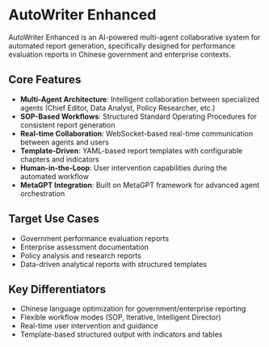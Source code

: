 # AutoWriter Enhanced

AutoWriter Enhanced is an AI-powered multi-agent collaborative system for automated report generation, specifically designed for performance evaluation reports in Chinese government and enterprise contexts.

## Core Features

- **Multi-Agent Architecture**: Intelligent collaboration between specialized agents (Chief Editor, Data Analyst, Policy Researcher, etc.)
- **SOP-Based Workflows**: Structured Standard Operating Procedures for consistent report generation
- **Real-time Collaboration**: WebSocket-based real-time communication between agents and users
- **Template-Driven**: YAML-based report templates with configurable chapters and indicators
- **Human-in-the-Loop**: User intervention capabilities during the automated workflow
- **MetaGPT Integration**: Built on MetaGPT framework for advanced agent orchestration

## Target Use Cases

- Government performance evaluation reports
- Enterprise assessment documentation
- Policy analysis and research reports
- Data-driven analytical reports with structured templates

## Key Differentiators

- Chinese language optimization for government/enterprise reporting
- Flexible workflow modes (SOP, Iterative, Intelligent Director)
- Real-time user intervention and guidance
- Template-based structured output with indicators and tables